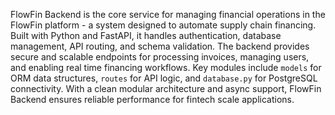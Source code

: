 FlowFin Backend is the core service for managing financial operations in the FlowFin platform - a system designed to automate supply chain financing. Built with Python and FastAPI, it handles authentication, database management, API routing, and schema validation. The backend provides secure and scalable endpoints for processing invoices, managing users, and enabling real time financing workflows. Key modules include `models` for ORM data structures, `routes` for API logic, and `database.py` for PostgreSQL connectivity. With a clean modular architecture and async support, FlowFin Backend ensures reliable performance for fintech scale applications.
